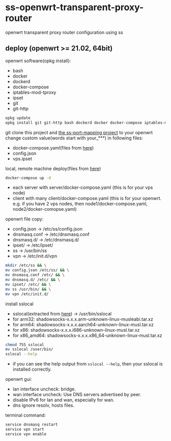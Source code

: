 # ss-openwrt-transparent-proxy-router
openwrt transparent proxy router configuration using ss

## deploy (openwrt >= 21.02, 64bit)

openwrt software(opkg install):
* bash
* docker
* dockerd
* docker-compose
* iptables-mod-tproxy
* ipset
* git
* git-http
```bash
opkg update
opkg install git git-http bash dockerd docker docker-compose iptables-mod-tproxy ipset
```

git clone this project and [the ss-port-mapping project](https://github.com/kokrange/ss-port-mapping) to your openwrt
change custom value(words start with your_***) in following files:
* docker-compose.yaml(files from [here](https://github.com/kokrange/ss-port-mapping))
* config.json
* vps.ipset

local, remote machine deploy(files from [here](https://github.com/kokrange/ss-port-mapping))
```bash
docker-compose up -d
```
* each server with server/docker-compose.yaml (this is for your vps node)
* client with many client/docker-compose.yaml (this is for your openwrt. e.g. if you have 2 vps nodes, then node1/docker-compose.yaml, node2/docker-comopse.yaml)

openwrt file copy:
* config.json -> /etc/ss/config.json
* dnsmasq.conf -> /etc/dnsmasq.conf
* dnsmasq.d/ -> /etc/dnsmasq.d/
* ipset/ -> /etc/ipset/
* ss -> /usr/bin/ss
* vpn -> /etc/init.d/vpn
```bash
mkdir /etc/ss && \
mv config.json /etc/ss/ && \
mv dnsmasq.conf /etc/ && \
mv dnsmasq.d/ /etc/ && \
mv ipset/ /etc/ && \
mv ss /usr/bin/ && \
mv vpn /etc/init.d/
```
install sslocal
* sslocal(extracted from [here](https://github.com/shadowsocks/shadowsocks-rust/releases)) -> /usr/bin/sslocal
* for arm32: shadowsocks-x.x.x.arm-unknown-linux-musleabi.tar.xz
* for arm64: shadowsocks-x.x.x.aarch64-unknown-linux-musl.tar.xz
* for x86: shadowsocks-x.x.x.i686-unknown-linux-musl.tar.xz
* for x86_amd64: shadowsocks-x.x.x.x86_64-unknown-linux-musl.tar.xz
```bash
chmod 755 sslocal
mv sslocal /user/bin/
sslocal --help
```
* if you can see the help output from `sslocal --help`, then your sslocal is installed correctly.

openwrt gui:
* lan interface uncheck: bridge.
* wan interface uncheck: Use DNS servers advertised by peer.
* disable IPv6 for lan and wan, especially for wan.
* dns ignore resolv, hosts files.

terminal command:
```bash
service dnsmasq restart
service vpn start
service vpn enable
```



